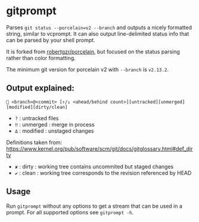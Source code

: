 gitprompt
============

Parses `git status --porcelain=v2 --branch` and outputs a nicely formatted string, similar to vcprompt. It can also output line-delimited status info that can be parsed by your shell prompt.

It is forked from [robertgzr/porcelain](https://github.com/robertgzr/porcelain), but focused on the status parsing rather than color formatting.

The minimum git version for porcelain v2 with `--branch` is `v2.13.2`.

## Output explained:

 ` <branch>@<commit> [↑/↓ <ahead/behind count>][untracked][unmerged][modified][dirty/clean]`

- `?`  : untracked files
- `‼`  : unmerged : merge in process
- `Δ`  : modified : unstaged changes

Definitions taken from: https://www.kernel.org/pub/software/scm/git/docs/gitglossary.html#def_dirty
- `✘`  : dirty : working tree contains uncommited but staged changes
- `✔`  : clean : working tree corresponds to the revision referenced by HEAD

## Usage

Run `gitprompt` without any options to get a stream that can be used in a prompt.
For all supported options see `gitprompt -h`.
